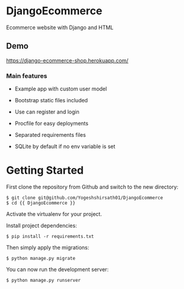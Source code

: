 # DjangoEcommerce
 Ecommerce website with Django and HTML

## Demo
https://django-ecommerce-shop.herokuapp.com/

### Main features

* Example app with custom user model

* Bootstrap static files included

* Use can register and login

* Procfile for easy deployments

* Separated requirements files

* SQLite by default if no env variable is set


# Getting Started

First clone the repository from Github and switch to the new directory:

    $ git clone git@github.com/Yogeshshirsath01/DjangoEcommerce
    $ cd {{ DjangoEcommerce }}
    
Activate the virtualenv for your project.
    
Install project dependencies:

    $ pip install -r requirements.txt
    
    
Then simply apply the migrations:

    $ python manage.py migrate
    

You can now run the development server:

    $ python manage.py runserver
